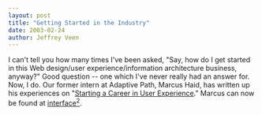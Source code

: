 ```yaml
--- 
layout: post
title: "Getting Started in the Industry"
date: 2003-02-24
author: Jeffrey Veen
---
```

I can't tell you how many times I've been asked, "Say, how do I get started in this Web design/user experience/information architecture business, anyway?" Good question -- one which I've never really had an answer for. Now, I do. Our former intern at Adaptive Path, Marcus Haid, has written up his experiences on "<a href="http://www.adaptivepath.com/publications/essays/archives/000094.php">Starting a Career in User Experience</a>." Marcus can now be found at <a href="http://www.interfacesquared.com/">interface<sup>2</sup></a>.
&#8203;